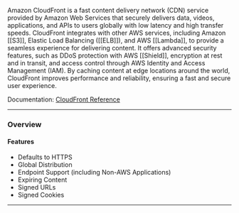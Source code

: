 Amazon CloudFront is a fast content delivery network (CDN) service provided by Amazon Web Services that securely delivers data, videos, applications, and APIs to users globally with low latency and high transfer speeds. CloudFront integrates with other AWS services, including Amazon [[S3]], Elastic Load Balancing ([[ELB]]), and AWS [[Lambda]], to provide a seamless experience for delivering content. It offers advanced security features, such as DDoS protection with AWS [[Shield]], encryption at rest and in transit, and access control through AWS Identity and Access Management (IAM). By caching content at edge locations around the world, CloudFront improves performance and reliability, ensuring a fast and secure user experience.

Documentation: [CloudFront Reference]()
___
### Overview
#### Features
- Defaults to HTTPS
- Global Distribution
- Endpoint Support (including Non-AWS Applications)
- Expiring Content
- Signed URLs
- Signed Cookies

___